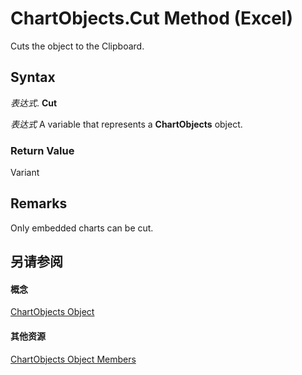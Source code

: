 
# ChartObjects.Cut Method (Excel)

Cuts the object to the Clipboard.


## Syntax

 _表达式_. **Cut**

 _表达式_ A variable that represents a **ChartObjects** object.


### Return Value

Variant


## Remarks

Only embedded charts can be cut.


## 另请参阅


#### 概念


[ChartObjects Object](67cf2d82-ed9b-b23d-836f-19b106bcc5ed.md)
#### 其他资源


[ChartObjects Object Members](http://msdn.microsoft.com/library/9b6cdfd7-0926-fff0-ecc1-ce1cef00ebee%28Office.15%29.aspx)